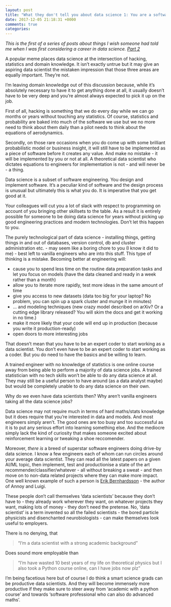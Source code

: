 ```yaml
---
layout: post
title: "What they don't tell you about data science 1: You are a software engineer first"
date: 2017-12-05 21:18:31 +0000
comments: true
categories: 
---
```

_This is the first of a series of posts about things I wish someone had told me when I was first considering a career in data science. [Part 2](http://nadbordrozd.github.io/blog/2017/12/10/what-they-dont-tell-you-about-data-science-2-data-analyst-roles-are-poison/)_

A popular meme places data science at the intersection of hacking, statistics and domain knowledge. It isn’t exactly untrue but it may give an aspiring data scientist the mistaken impression that those three areas are equally important. They’re not.

I’m leaving domain knowledge out of this discussion because, while it’s absolutely necessary to have it to get anything done at all, it usually doesn’t have to be very deep and you’re almost always expected to pick it up on the job. 

First of all, hacking is something that we do every day while we can go months or years without touching any statistics. Of course, statistics and probability are baked into much of the software we use but we no more need to think about them daily than a pilot needs to think about the equations of aerodynamics. 

Secondly, on those rare occasions when you do come up with some brilliant probabilistic model or business insight, it will still have to be implemented as a piece of software before it creates any value. And make no mistake - it will be implemented by you or not at all. A theoretical data scientist who dictates equations to engineers for implementation is not - and will never be - a thing.

Data science is a subset of software engineering. You design and implement software. It’s a peculiar kind of software and the design process is unusual but ultimately this is what you do. It is imperative that you get good at it.

Your colleagues will cut you a lot of slack with respect to programming on account of you bringing other skillsets to the table. As a result it is entirely possible for someone to be doing data science for years without picking up good engineering practices and modern technologies. Don’t let this happen to you. 

The purely technological part of data science - installing things, getting things in and out of databases, version control, db and cluster administration etc. - may seem like a boring chore to you (I know it did to me) - best left to vanilla engineers who are into this stuff. This type of thinking is a mistake. Becoming better at engineering will:

- cause you to spend less time on the routine data preparation tasks and let you focus on models (have the data cleaned and ready in a week rather than a month)
- allow you to iterate more rapidly, test more ideas in the same amount of time 
- give you access to new datasets (data too big for your laptop? No problem, you can spin up a spark cluster and munge it in minutes)
- … and modeling techniques (new crazy model described on arXiv? Or a cutting edge library released? You will skim the docs and get it working in no time.)
- make it more likely that your code will end up in production (because you write it production-ready)
- open doors to more interesting jobs


That doesn’t mean that you have to be an expert coder to start working as a data scientist. You don’t even have to be an expert coder to start working as a coder. But you do need to have the basics and be willing to learn. 

A trained engineer with no knowledge of statistics is one online course away from being able to perform a majority of data science jobs. A trained statistician with no tech skills won’t be able to do any data science at all. They may still be a useful person to have around (as a data analyst maybe) but would be completely unable to do any data science on their own. 


Why do we even have data scientists then? Why aren’t vanilla engineers taking all the data science jobs? 

Data science may not require much in terms of hard maths/stats knowledge but it does require that you’re interested in data and models. And most engineers simply aren’t. The good ones are too busy and too successful as it is to put any serious effort into learning something else. And the mediocre simply lack the kind of curiosity that makes someone excited about reinforcement learning or tweaking a shoe reccomender.

Moreover, _there is_ a breed of superstar software engineers doing drive-by data science. I know a few engineers each of whom can run circles around your average data scientist. They can read all the latest papers on a given AI/ML topic, then implement, test and productionise a state of the art recommender/classifier/whatever - all without breaking a sweat - and then move on to non-data related projects where they can make more impact. One well known example of such a person is [Erik Bernhardsson](https://erikbern.com) - the author of Annoy and Luigi.

These people don’t call themselves ‘data scientists’ because they don’t have to - they already work wherever they want, on whatever projects they want, making lots of money - they don’t need the pretense. No, ‘data scientist’ is a term invented so all the failed scientists - the bored particle physicists and disenchanted neurobiologists - can make themselves look useful to employers. 

There is no denying, that

> “I’m a data scientist with a strong academic background”

Does sound more employable than

> “I’m have wasted 10 best years of my life on theoretical physics but I also took a Python course online, can I have jobs now plz”

I’m being facetious here but of course I do think a smart science grads can be productive data scientists. And they will become immensely more productive if they make sure to steer away from ‘academic with a python course’ and towards ‘software professional who can also do advanced maths’.
